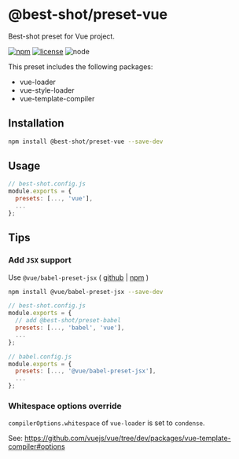# @best-shot/preset-vue

Best-shot preset for Vue project.

[npm-url]: https://www.npmjs.com/package/@best-shot/preset-vue
[npm-badge]: https://img.shields.io/npm/v/@best-shot/preset-vue.svg?style=flat-square&logo=npm
[github-url]: https://github.com/Airkro/best-shot/tree/master/packages/preset-vue
[node-badge]: https://img.shields.io/node/v/@best-shot/preset-vue.svg?style=flat-square&colorB=green&logo=node.js
[license-badge]: https://img.shields.io/npm/l/@best-shot/preset-vue.svg?style=flat-square&colorB=blue&logo=github

[![npm][npm-badge]][npm-url]
[![license][license-badge]][github-url]
![node][node-badge]

This preset includes the following packages:

- vue-loader
- vue-style-loader
- vue-template-compiler

## Installation

```bash
npm install @best-shot/preset-vue --save-dev
```

## Usage

```js
// best-shot.config.js
module.exports = {
  presets: [..., 'vue'],
  ...
};
```

## Tips

### Add `JSX` support

Use `@vue/babel-preset-jsx` ( [github](https://github.com/vuejs/jsx) | [npm](https://www.npmjs.com/package/@vue/babel-preset-jsx) )

```bash
npm install @vue/babel-preset-jsx --save-dev
```

```js
// best-shot.config.js
module.exports = {
  // add @best-shot/preset-babel
  presets: [..., 'babel', 'vue'],
  ...
};

// babel.config.js
module.exports = {
  presets: [..., '@vue/babel-preset-jsx'],
  ...
};
```

### Whitespace options override

`compilerOptions.whitespace` of `vue-loader` is set to `condense`.

See: <https://github.com/vuejs/vue/tree/dev/packages/vue-template-compiler#options>
